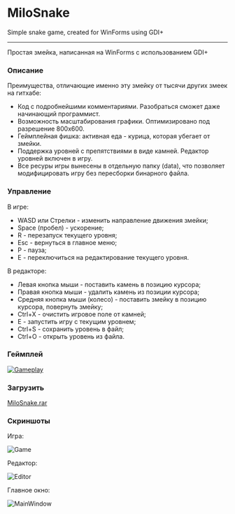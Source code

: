 # MiloSnake
Simple snake game, created for WinForms using GDI+

***

Простая змейка, написанная на WinForms с использованием GDI+

### Описание
Преимущества, отличающие именно эту змейку от тысячи других змеек на гитхабе:
- Код с подробнейшими комментариями. Разобраться сможет даже начинающий программист.
- Возможность масштабирования графики. Оптимизировано под разрешение 800х600.
- Геймплейная фишка: активная еда - курица, которая убегает от змейки.
- Поддержка уровней с препятствиями в виде камней. Редактор уровней включен в игру.
- Все ресуры игры вынесены в отдельную папку (data), что позволяет модифицировать игру без пересборки бинарного файла.

### Управление
В игре:
- WASD или Стрелки - изменить направление движения змейки;
- Space (пробел) - ускорение;
- R - перезапуск текущего уровня;
- Esc - вернуться в главное меню;
- P - пауза;
- E - переключиться на редактирование текущего уровня.

В редакторе:
- Левая кнопка мыши - поставить камень в позицию курсора;
- Правая кнопка мыши - удалить камень из позиции курсора;
- Средняя кнопка мыши (колесо) - поставить змейку в позицию курсора, повернуть змейку;
- Ctrl+X - очистить игровое поле от камней;
- E - запустить игру с текущим уровнем;
- Ctrl+S - сохранить уровень в файл;
- Ctrl+O - открыть уровень из файла.

### Геймплей
[![Gameplay](http://images.illuzor.com/uploads/gamvid.png)](http://www.youtube.com/watch?v=8cKE7ZaCPZg)

### Загрузить
[MiloSnake.rar](https://dl.dropboxusercontent.com/u/1288526/milosnake.rar)

### Скриншоты
Игра:

![Game](http://images.illuzor.com/uploads/chickscr.png)

Редактор:

![Editor](http://images.illuzor.com/uploads/editorr.png)

Главное окно:

![MainWindow](http://images.illuzor.com/uploads/mmainwin.png)

